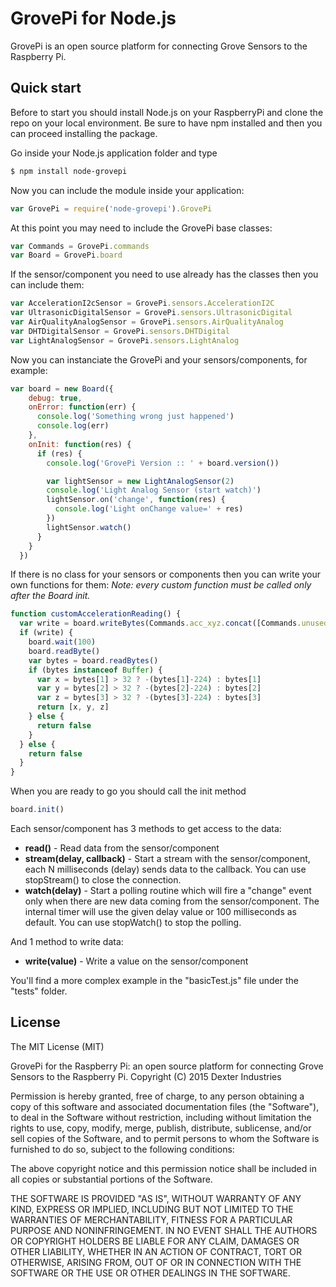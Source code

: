 GrovePi for Node.js
=======

GrovePi is an open source platform for connecting Grove Sensors to the Raspberry Pi.

## Quick start

Before to start you should install Node.js on your RaspberryPi and clone the repo on your local environment.
Be sure to have npm installed and then you can proceed installing the package.

Go inside your Node.js application folder and type
```bash
$ npm install node-grovepi
```

Now you can include the module inside your application:
```javascript
var GrovePi = require('node-grovepi').GrovePi
```

At this point you may need to include the GrovePi base classes:
```javascript
var Commands = GrovePi.commands
var Board = GrovePi.board
```

If the sensor/component you need to use already has the classes then you can include them:
```javascript
var AccelerationI2cSensor = GrovePi.sensors.AccelerationI2C
var UltrasonicDigitalSensor = GrovePi.sensors.UltrasonicDigital
var AirQualityAnalogSensor = GrovePi.sensors.AirQualityAnalog
var DHTDigitalSensor = GrovePi.sensors.DHTDigital
var LightAnalogSensor = GrovePi.sensors.LightAnalog
```

Now you can instanciate the GrovePi and your sensors/components, for example:
```javascript
var board = new Board({
    debug: true,
    onError: function(err) {
      console.log('Something wrong just happened')
      console.log(err)
    },
    onInit: function(res) {
      if (res) {
        console.log('GrovePi Version :: ' + board.version())

        var lightSensor = new LightAnalogSensor(2)
        console.log('Light Analog Sensor (start watch)')
        lightSensor.on('change', function(res) {
          console.log('Light onChange value=' + res)
        })
        lightSensor.watch()
      }
    }
  })
```

If there is no class for your sensors or components then you can write your own functions for them:
_Note: every custom function must be called only after the Board init._
```javascript
function customAccelerationReading() {
  var write = board.writeBytes(Commands.acc_xyz.concat([Commands.unused, Commands.unused, Commands.unused]))
  if (write) {
    board.wait(100)
    board.readByte()
    var bytes = board.readBytes()
    if (bytes instanceof Buffer) {
      var x = bytes[1] > 32 ? -(bytes[1]-224) : bytes[1]
      var y = bytes[2] > 32 ? -(bytes[2]-224) : bytes[2]
      var z = bytes[3] > 32 ? -(bytes[3]-224) : bytes[3]
      return [x, y, z]
    } else {
      return false
    }
  } else {
    return false
  }
}
```

When you are ready to go you should call the init method
```javascript
board.init()
```

Each sensor/component has 3 methods to get access to the data:
- **read()** - Read data from the sensor/component
- **stream(delay, callback)** - Start a stream with the sensor/component, each N milliseconds (delay) sends data to the callback. You can use stopStream() to close the connection.
- **watch(delay)** - Start a polling routine which will fire a "change" event only when there are new data coming from the sensor/component. The internal timer will use the given delay value or 100 milliseconds as default. You can use stopWatch() to stop the polling.

And 1 method to write data:
- **write(value)** - Write a value on the sensor/component

You'll find a more complex example in the "basicTest.js" file under the "tests" folder.

## License

The MIT License (MIT)

GrovePi for the Raspberry Pi: an open source platform for connecting Grove Sensors to the Raspberry Pi.
Copyright (C) 2015  Dexter Industries

Permission is hereby granted, free of charge, to any person obtaining a copy
of this software and associated documentation files (the "Software"), to deal
in the Software without restriction, including without limitation the rights
to use, copy, modify, merge, publish, distribute, sublicense, and/or sell
copies of the Software, and to permit persons to whom the Software is
furnished to do so, subject to the following conditions:

The above copyright notice and this permission notice shall be included in
all copies or substantial portions of the Software.

THE SOFTWARE IS PROVIDED "AS IS", WITHOUT WARRANTY OF ANY KIND, EXPRESS OR
IMPLIED, INCLUDING BUT NOT LIMITED TO THE WARRANTIES OF MERCHANTABILITY,
FITNESS FOR A PARTICULAR PURPOSE AND NONINFRINGEMENT. IN NO EVENT SHALL THE
AUTHORS OR COPYRIGHT HOLDERS BE LIABLE FOR ANY CLAIM, DAMAGES OR OTHER
LIABILITY, WHETHER IN AN ACTION OF CONTRACT, TORT OR OTHERWISE, ARISING FROM,
OUT OF OR IN CONNECTION WITH THE SOFTWARE OR THE USE OR OTHER DEALINGS IN
THE SOFTWARE.